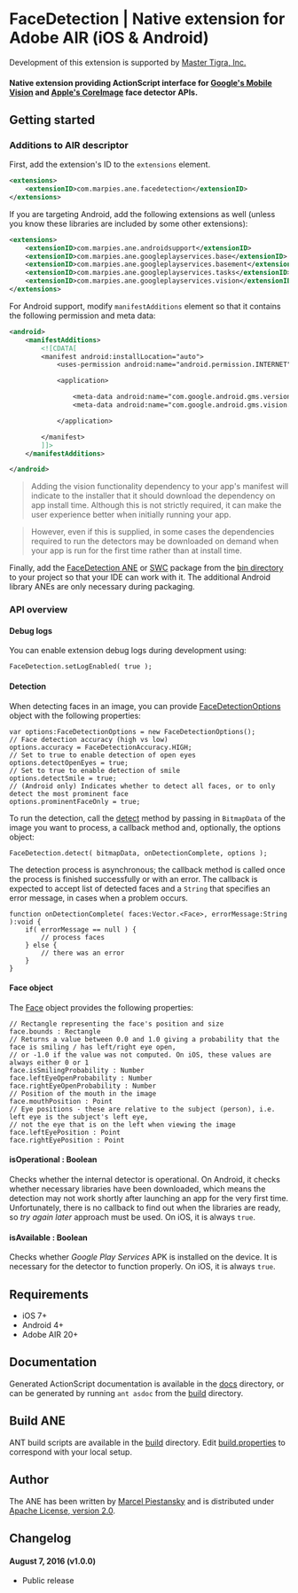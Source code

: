 # FaceDetection | Native extension for Adobe AIR (iOS & Android)

Development of this extension is supported by [Master Tigra, Inc.](https://github.com/mastertigra)

#### Native extension providing ActionScript interface for [Google's Mobile Vision](https://developers.google.com/vision/) and [Apple's CoreImage](https://developer.apple.com/library/ios/documentation/CoreImage/Reference/CIDetector_Ref/index.html#//apple_ref/occ/cl/CIDetector) face detector APIs.

## Getting started

### Additions to AIR descriptor

First, add the extension's ID to the `extensions` element.

```xml
<extensions>
    <extensionID>com.marpies.ane.facedetection</extensionID>
</extensions>
```

If you are targeting Android, add the following extensions as well (unless you know these libraries are included by some other extensions):

```xml
<extensions>
    <extensionID>com.marpies.ane.androidsupport</extensionID>
    <extensionID>com.marpies.ane.googleplayservices.base</extensionID>
    <extensionID>com.marpies.ane.googleplayservices.basement</extensionID>
    <extensionID>com.marpies.ane.googleplayservices.tasks</extensionID>
    <extensionID>com.marpies.ane.googleplayservices.vision</extensionID>
</extensions>
```

For Android support, modify `manifestAdditions` element so that it contains the following permission and meta data:

```xml
<android>
    <manifestAdditions>
        <![CDATA[
        <manifest android:installLocation="auto">
            <uses-permission android:name="android.permission.INTERNET"/>

            <application>

                <meta-data android:name="com.google.android.gms.version" android:value="@integer/google_play_services_version" />
                <meta-data android:name="com.google.android.gms.vision.DEPENDENCIES" android:value="face" />

            </application>

        </manifest>
        ]]>
    </manifestAdditions>

</android>
```

> Adding the vision functionality dependency to your app's manifest will indicate to the installer that it should download the dependency on app install time. Although this is not strictly required, it can make the user experience better when initially running your app.

> However, even if this is supplied, in some cases the dependencies required to run the detectors may be downloaded on demand when your app is run for the first time rather than at install time.

Finally, add the [FaceDetection ANE](bin/com.marpies.ane.facedetection.ane) or [SWC](bin/com.marpies.ane.facedetection.swc) package from the [bin directory](bin/) to your project so that your IDE can work with it. The additional Android library ANEs are only necessary during packaging.

### API overview

#### Debug logs

You can enable extension debug logs during development using:

```as3
FaceDetection.setLogEnabled( true );
```

#### Detection

When detecting faces in an image, you can provide [FaceDetectionOptions](actionscript/src/com/marpies/ane/facedetection/FaceDetectionOptions.as) object with the following properties:

```as3
var options:FaceDetectionOptions = new FaceDetectionOptions();
// Face detection accuracy (high vs low)
options.accuracy = FaceDetectionAccuracy.HIGH;
// Set to true to enable detection of open eyes
options.detectOpenEyes = true;
// Set to true to enable detection of smile
options.detectSmile = true;
// (Android only) Indicates whether to detect all faces, or to only detect the most prominent face
options.prominentFaceOnly = true;
```

To run the detection, call the [detect](actionscript/src/com/marpies/ane/facedetection/FaceDetection.as#L79-L106) method by passing in `BitmapData` of the image you want to process, a callback method and, optionally, the options object:

```as3
FaceDetection.detect( bitmapData, onDetectionComplete, options );
```

The detection process is asynchronous; the callback method is called once the process is finished successfully or with an error. The callback is expected to accept list of detected faces and a `String` that specifies an error message, in cases when a problem occurs.

```as3
function onDetectionComplete( faces:Vector.<Face>, errorMessage:String ):void {
    if( errorMessage == null ) {
        // process faces
    } else {
        // there was an error
    }
}
```

#### Face object

The [Face](actionscript/src/com/marpies/ane/facedetection/Face.as) object provides the following properties:

```as3
// Rectangle representing the face's position and size
face.bounds : Rectangle
// Returns a value between 0.0 and 1.0 giving a probability that the face is smiling / has left/right eye open,
// or -1.0 if the value was not computed. On iOS, these values are always either 0 or 1
face.isSmilingProbability : Number
face.leftEyeOpenProbability : Number
face.rightEyeOpenProbability : Number
// Position of the mouth in the image
face.mouthPosition : Point
// Eye positions - these are relative to the subject (person), i.e. left eye is the subject's left eye,
// not the eye that is on the left when viewing the image
face.leftEyePosition : Point
face.rightEyePosition : Point
```

#### isOperational : Boolean

Checks whether the internal detector is operational. On Android, it checks whether necessary libraries have been downloaded, which means the detection may not work shortly after launching an app for the very first time. Unfortunately, there is no callback to find out when the libraries are ready, so *try again later* approach must be used. On iOS, it is always `true`.

#### isAvailable : Boolean

Checks whether *Google Play Services* APK is installed on the device. It is necessary for the detector to function properly. On iOS, it is always `true`.

## Requirements

* iOS 7+
* Android 4+
* Adobe AIR 20+

## Documentation
Generated ActionScript documentation is available in the [docs](docs/) directory, or can be generated by running `ant asdoc` from the [build](build/) directory.

## Build ANE
ANT build scripts are available in the [build](build/) directory. Edit [build.properties](build/build.properties) to correspond with your local setup.

## Author
The ANE has been written by [Marcel Piestansky](https://twitter.com/marpies) and is distributed under [Apache License, version 2.0](http://www.apache.org/licenses/LICENSE-2.0.html).

## Changelog

#### August 7, 2016 (v1.0.0)

* Public release
